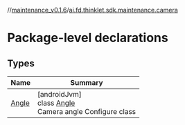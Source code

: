 //[maintenance_v0.1.6](../../index.md)/[ai.fd.thinklet.sdk.maintenance.camera](index.md)

# Package-level declarations

## Types

| Name | Summary |
|---|---|
| [Angle](-angle/index.md) | [androidJvm]<br>class [Angle](-angle/index.md)<br>Camera angle Configure class |
